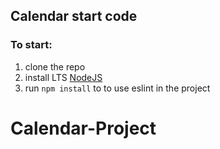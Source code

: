 ## Calendar start code

### To start:

1. clone the repo
2. install LTS [NodeJS](https://nodejs.org/en/)
3. run `npm install` to to use eslint in the project
# Calendar-Project
